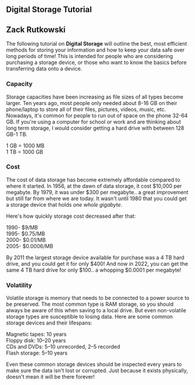 ## Digital Storage Tutorial
## Zack Rutkowski

The following tutorial on **Digital Storage** will outline the best, most efficient methods for storing your information and how to keep your data safe over long periods of time! This is intended for people who are considering purchasing a storage device, or those who want to know the basics before transferring data onto a device.

### Capacity

Storage capacities have been increasing as file sizes of all types become larger. Ten years ago, most people only needed about 8-16 GB on their phone/laptop to store all of their files, pictures, videos, music, etc. Nowadays, it's common for people to run out of space on the phone 32-64 GB. If you're using a computer for school or work and are thinking about long term storage, I would consider getting a hard drive with between 128 GB-1 TB.

1 GB = 1000 MB   
1 TB = 1000 GB

### Cost

The cost of data storage has become extremely affordable compared to where it started. In 1956, at the dawn of data storage, it cost $10,000 per megabyte. By 1979, it was under $300 per megabyte.. a great improvement but still far from where we are today. It wasn't until 1980 that you could get a storage device that holds *one whole gigabyte*.

Here's how quickly storage cost decreased after that:

1990- $9/MB   
1995- $0.75/MB   
2000- $0.01/MB   
2005- $0.0006/MB   

By 2011 the largest storage device available for purchase was a 4 TB hard drive, and you could get it for only $400!
And now in 2022, you can get the same 4 TB hard drive for only $100.. a whopping $0.0001 per megabyte!

### Volatility

Volatile storage is memory that needs to be connected to a power source to be preserved. The most common type is RAM storage, so you should always be aware of this when saving to a local drive. But even non-volatile storage types are susceptible to losing data. Here are some common storage devices and their lifespans:

Magnetic tapes: 10 years   
Floppy disk:	10–20 years   
CDs and DVDs:	5–10 unrecorded, 2–5 recorded   
Flash storage:	5–10 years   
 
Even these common storage devices should be inspected every years to make sure the data isn't lost or corrupted. Just because it exists physically, doesn't mean it will be there forever!
